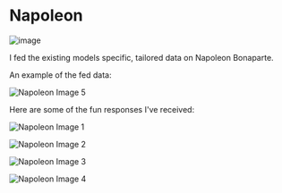 # Napoleon

![image](https://github.com/user-attachments/assets/10b1dc14-dfea-48e7-abad-d7707bc1849e)

I fed the existing models specific, tailored data on Napoleon Bonaparte.

An example of the fed data:

![Napoleon Image 5](https://i.imgur.com/ZcAgPqv.jpg)

Here are some of the fun responses I've received:

![Napoleon Image 1](https://i.imgur.com/yZZNdSe.jpg)

![Napoleon Image 2](https://i.imgur.com/kRtASsr.jpg)

![Napoleon Image 3](https://i.imgur.com/S365uvh.jpg)

![Napoleon Image 4](https://i.imgur.com/IOTya3x.jpg)



